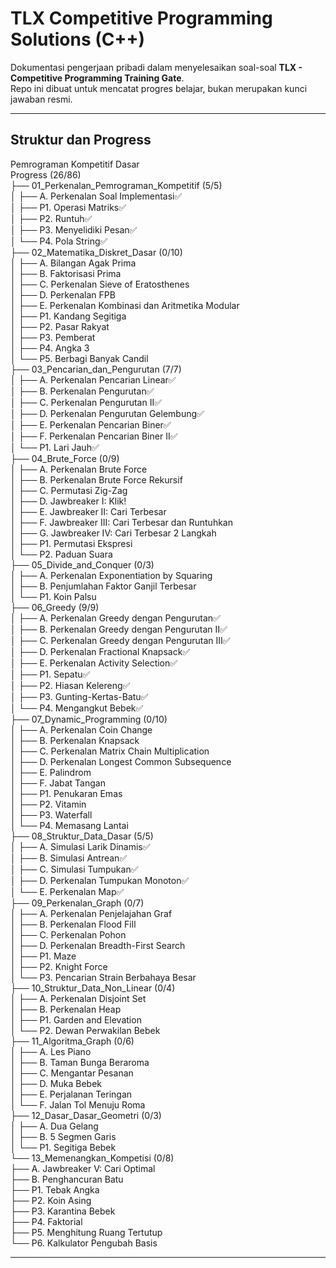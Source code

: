 # TLX Competitive Programming Solutions (C++)

Dokumentasi pengerjaan pribadi dalam menyelesaikan soal-soal **TLX - Competitive Programming Training Gate**.  
Repo ini dibuat untuk mencatat progres belajar, bukan merupakan kunci jawaban resmi.

---

## Struktur dan Progress
Pemrograman Kompetitif Dasar  
Progress (26/86)  
├── 01_Perkenalan_Pemrograman_Kompetitif (5/5)  
│   ├── A. Perkenalan Soal Implementasi✅  
│   ├── P1. Operasi Matriks✅  
│   ├── P2. Runtuh✅  
│   ├── P3. Menyelidiki Pesan✅  
│   └── P4. Pola String✅  
├── 02_Matematika_Diskret_Dasar (0/10)  
│   ├── A. Bilangan Agak Prima  
│   ├── B. Faktorisasi Prima  
│   ├── C. Perkenalan Sieve of Eratosthenes  
│   ├── D. Perkenalan FPB  
│   ├── E. Perkenalan Kombinasi dan Aritmetika Modular  
│   ├── P1. Kandang Segitiga  
│   ├── P2. Pasar Rakyat  
│   ├── P3. Pemberat  
│   ├── P4. Angka 3  
│   └── P5. Berbagi Banyak Candil  
├── 03_Pencarian_dan_Pengurutan (7/7)  
│   ├── A. Perkenalan Pencarian Linear✅  
│   ├── B. Perkenalan Pengurutan✅  
│   ├── C. Perkenalan Pengurutan II✅  
│   ├── D. Perkenalan Pengurutan Gelembung✅  
│   ├── E. Perkenalan Pencarian Biner✅  
│   ├── F. Perkenalan Pencarian Biner II✅  
│   └── P1. Lari Jauh✅  
├── 04_Brute_Force (0/9)  
│   ├── A. Perkenalan Brute Force  
│   ├── B. Perkenalan Brute Force Rekursif  
│   ├── C. Permutasi Zig-Zag  
│   ├── D. Jawbreaker I: Klik!  
│   ├── E. Jawbreaker II: Cari Terbesar  
│   ├── F. Jawbreaker III: Cari Terbesar dan Runtuhkan  
│   ├── G. Jawbreaker IV: Cari Terbesar 2 Langkah  
│   ├── P1. Permutasi Ekspresi  
│   └── P2. Paduan Suara  
├── 05_Divide_and_Conquer (0/3)  
│   ├── A. Perkenalan Exponentiation by Squaring  
│   ├── B. Penjumlahan Faktor Ganjil Terbesar  
│   └── P1. Koin Palsu  
├── 06_Greedy (9/9)  
│   ├── A. Perkenalan Greedy dengan Pengurutan✅  
│   ├── B. Perkenalan Greedy dengan Pengurutan II✅  
│   ├── C. Perkenalan Greedy dengan Pengurutan III✅  
│   ├── D. Perkenalan Fractional Knapsack✅  
│   ├── E. Perkenalan Activity Selection✅  
│   ├── P1. Sepatu✅  
│   ├── P2. Hiasan Kelereng✅  
│   ├── P3. Gunting-Kertas-Batu✅  
│   └── P4. Mengangkut Bebek✅  
├── 07_Dynamic_Programming (0/10)  
│   ├── A. Perkenalan Coin Change  
│   ├── B. Perkenalan Knapsack  
│   ├── C. Perkenalan Matrix Chain Multiplication  
│   ├── D. Perkenalan Longest Common Subsequence  
│   ├── E. Palindrom  
│   ├── F. Jabat Tangan  
│   ├── P1. Penukaran Emas  
│   ├── P2. Vitamin  
│   ├── P3. Waterfall  
│   └── P4. Memasang Lantai  
├── 08_Struktur_Data_Dasar (5/5)  
│   ├── A. Simulasi Larik Dinamis✅  
│   ├── B. Simulasi Antrean✅  
│   ├── C. Simulasi Tumpukan✅  
│   ├── D. Perkenalan Tumpukan Monoton✅  
│   └── E. Perkenalan Map✅  
├── 09_Perkenalan_Graph (0/7)  
│   ├── A. Perkenalan Penjelajahan Graf  
│   ├── B. Perkenalan Flood Fill  
│   ├── C. Perkenalan Pohon  
│   ├── D. Perkenalan Breadth-First Search  
│   ├── P1. Maze  
│   ├── P2. Knight Force  
│   └── P3. Pencarian Strain Berbahaya Besar  
├── 10_Struktur_Data_Non_Linear (0/4)  
│   ├── A. Perkenalan Disjoint Set  
│   ├── B. Perkenalan Heap  
│   ├── P1. Garden and Elevation  
│   └── P2. Dewan Perwakilan Bebek  
├── 11_Algoritma_Graph (0/6)  
│   ├── A. Les Piano  
│   ├── B. Taman Bunga Beraroma  
│   ├── C. Mengantar Pesanan  
│   ├── D. Muka Bebek  
│   ├── E. Perjalanan Teringan  
│   └── F. Jalan Tol Menuju Roma  
├── 12_Dasar_Dasar_Geometri (0/3)  
│   ├── A. Dua Gelang  
│   ├── B. 5 Segmen Garis  
│   └── P1. Segitiga Bebek  
└── 13_Memenangkan_Kompetisi (0/8)  
    ├── A. Jawbreaker V: Cari Optimal  
    ├── B. Penghancuran Batu  
    ├── P1. Tebak Angka  
    ├── P2. Koin Asing  
    ├── P3. Karantina Bebek  
    ├── P4. Faktorial  
    ├── P5. Menghitung Ruang Tertutup  
    └── P6. Kalkulator Pengubah Basis  

---
